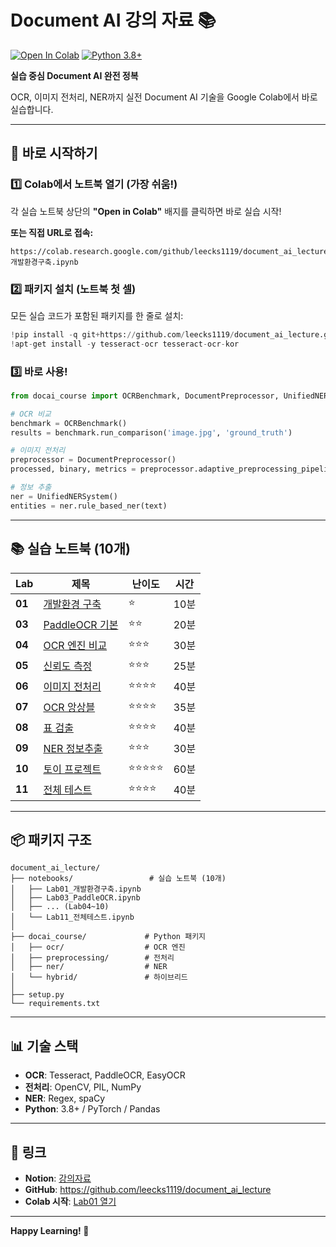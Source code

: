 # Document AI 강의 자료 📚

[![Open In Colab](https://colab.research.google.com/assets/colab-badge.svg)](https://colab.research.google.com/github/leecks1119/document_ai_lecture/blob/master/notebooks/Lab01_개발환경구축.ipynb)
[![Python 3.8+](https://img.shields.io/badge/python-3.8+-blue.svg)](https://www.python.org/downloads/)

**실습 중심 Document AI 완전 정복**

OCR, 이미지 전처리, NER까지 실전 Document AI 기술을 Google Colab에서 바로 실습합니다.

---

## 🚀 바로 시작하기

### 1️⃣ Colab에서 노트북 열기 (가장 쉬움!)

각 실습 노트북 상단의 **"Open in Colab"** 배지를 클릭하면 바로 실습 시작!

**또는 직접 URL로 접속:**
```
https://colab.research.google.com/github/leecks1119/document_ai_lecture/blob/master/notebooks/Lab01_개발환경구축.ipynb
```

### 2️⃣ 패키지 설치 (노트북 첫 셀)

모든 실습 코드가 포함된 패키지를 한 줄로 설치:

```python
!pip install -q git+https://github.com/leecks1119/document_ai_lecture.git
!apt-get install -y tesseract-ocr tesseract-ocr-kor
```

### 3️⃣ 바로 사용!

```python
from docai_course import OCRBenchmark, DocumentPreprocessor, UnifiedNERSystem

# OCR 비교
benchmark = OCRBenchmark()
results = benchmark.run_comparison('image.jpg', 'ground_truth')

# 이미지 전처리
preprocessor = DocumentPreprocessor()
processed, binary, metrics = preprocessor.adaptive_preprocessing_pipeline('image.jpg')

# 정보 추출
ner = UnifiedNERSystem()
entities = ner.rule_based_ner(text)
```

---

## 📚 실습 노트북 (10개)

| Lab | 제목 | 난이도 | 시간 |
|-----|------|--------|------|
| **01** | [개발환경 구축](https://colab.research.google.com/github/leecks1119/document_ai_lecture/blob/master/notebooks/Lab01_개발환경구축.ipynb) | ⭐ | 10분 |
| **03** | [PaddleOCR 기본](https://colab.research.google.com/github/leecks1119/document_ai_lecture/blob/master/notebooks/Lab03_PaddleOCR.ipynb) | ⭐⭐ | 20분 |
| **04** | [OCR 엔진 비교](https://colab.research.google.com/github/leecks1119/document_ai_lecture/blob/master/notebooks/Lab04_OCR엔진비교.ipynb) | ⭐⭐⭐ | 30분 |
| **05** | [신뢰도 측정](https://colab.research.google.com/github/leecks1119/document_ai_lecture/blob/master/notebooks/Lab05_신뢰도측정.ipynb) | ⭐⭐⭐ | 25분 |
| **06** | [이미지 전처리](https://colab.research.google.com/github/leecks1119/document_ai_lecture/blob/master/notebooks/Lab06_이미지전처리.ipynb) | ⭐⭐⭐⭐ | 40분 |
| **07** | [OCR 앙상블](https://colab.research.google.com/github/leecks1119/document_ai_lecture/blob/master/notebooks/Lab07_앙상블.ipynb) | ⭐⭐⭐⭐ | 35분 |
| **08** | [표 검출](https://colab.research.google.com/github/leecks1119/document_ai_lecture/blob/master/notebooks/Lab08_표검출.ipynb) | ⭐⭐⭐⭐ | 40분 |
| **09** | [NER 정보추출](https://colab.research.google.com/github/leecks1119/document_ai_lecture/blob/master/notebooks/Lab09_NER정보추출.ipynb) | ⭐⭐⭐ | 30분 |
| **10** | [토이 프로젝트](https://colab.research.google.com/github/leecks1119/document_ai_lecture/blob/master/notebooks/Lab10_토이프로젝트.ipynb) | ⭐⭐⭐⭐⭐ | 60분 |
| **11** | [전체 테스트](https://colab.research.google.com/github/leecks1119/document_ai_lecture/blob/master/notebooks/Lab11_전체테스트.ipynb) | ⭐⭐⭐⭐ | 40분 |

---

## 📦 패키지 구조

```
document_ai_lecture/
├── notebooks/                 # 실습 노트북 (10개)
│   ├── Lab01_개발환경구축.ipynb
│   ├── Lab03_PaddleOCR.ipynb
│   ├── ... (Lab04~10)
│   └── Lab11_전체테스트.ipynb
│
├── docai_course/             # Python 패키지
│   ├── ocr/                  # OCR 엔진
│   ├── preprocessing/        # 전처리
│   ├── ner/                  # NER
│   └── hybrid/               # 하이브리드
│
├── setup.py
└── requirements.txt
```

---


## 📊 기술 스택

- **OCR**: Tesseract, PaddleOCR, EasyOCR
- **전처리**: OpenCV, PIL, NumPy
- **NER**: Regex, spaCy
- **Python**: 3.8+ / PyTorch / Pandas

---

## 🔗 링크
- **Notion**: [강의자료](https://vivid-mailbox-751.notion.site/Document-AI-281707c7ae7581beb748feca63ac4e16)
- **GitHub**: https://github.com/leecks1119/document_ai_lecture
- **Colab 시작**: [Lab01 열기](https://colab.research.google.com/github/leecks1119/document_ai_lecture/blob/master/notebooks/Lab01_개발환경구축.ipynb)

---

**Happy Learning! 🚀**